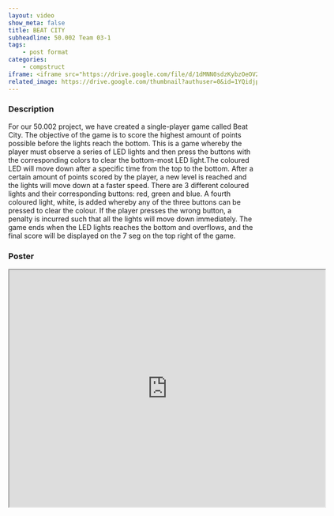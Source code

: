 ```yaml
---
layout: video
show_meta: false
title: BEAT CITY
subheadline: 50.002 Team 03-1
tags:
    - post format
categories:
    - compstruct
iframe: <iframe src="https://drive.google.com/file/d/1dMNN0sdzKybzOeOV2ibQV6nk9qJhEv2L/preview" width="640" height="480"></iframe>
related_image: https://drive.google.com/thumbnail?authuser=0&id=1YQidjpa86QAC_Y42X1tb0heupFmMZwRk&sz=w300-h300-p-k-nu-iv1
---
```



### Description

For our 50.002 project, we have created a single-player game called Beat City. The objective of the game is to score the highest amount of points possible before the lights reach the bottom. This is a game whereby the player must observe a series of LED lights and then press the buttons with the corresponding colors to clear the bottom-most LED light.The coloured LED will move down after a specific time from the top to the bottom. After a certain amount of points scored by the player, a new level is reached and the lights will move down at a faster speed. There are 3 different coloured lights and their corresponding buttons: red, green and blue. A fourth coloured light, white, is added whereby any of the three buttons can be pressed to clear the colour. If the player presses the wrong button, a penalty is incurred such that all the lights will move down immediately. The game ends when the LED lights reaches the bottom and overflows, and the final score will be displayed on the 7 seg on the top right of the game.

### Poster

<iframe src="https://drive.google.com/file/d/1YQidjpa86QAC_Y42X1tb0heupFmMZwRk/preview" width="640" height="480"></iframe>
